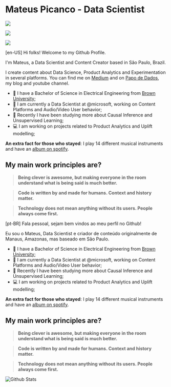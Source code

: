 # Mateus Picanco - Data Scientist

[<img src="https://img.shields.io/badge/linkedin-%230077B5.svg?&style=for-the-badge&logo=linkedin&logoColor=white" />](https://www.linkedin.com/in/mateuspicanco/)

[<img src="https://img.shields.io/badge/medium-%2312100E.svg?&style=for-the-badge&logo=medium&logoColor=white" />](https://medium.com/@mateuspicanco)  

[<img src = "https://img.shields.io/badge/Kaggle-20BEFF?style=for-the-badge&logo=Kaggle&logoColor=white" />](https://www.kaggle.com/mateuspicanco)

[en-US]
Hi folks! Welcome to my Github Profile.

I'm Mateus, a Data Scientist and Content Creator based in São Paulo, Brazil. 

I create content about Data Science, Product Analytics and Experimentation in several platforms. You can find me on [Medium](https://mateuspicanco.medium.com/) and on [Papo de Dados](https://papodedados.com/), my blog and youtube channel.

- :school: I have a Bachelor of Science in Electrical Engineering from [Brown University](https://www.brown.edu/);
- :bank: I am currently a Data Scientist at @microsoft, working on Content Platforms and Audio/Video User behavior;
- :rocket: Recently I have been studying more about Causal Inference and Unsupervised Learning;
- :computer: I am working on projects related to Product Analytics and Uplift modelling;

**An extra fact for those who stayed**: I play 14 different musical instruments and have an [album on spotify](https://open.spotify.com/artist/7kilyBrsKL8lSoW5tU9s5Y).

## My main work principles are?

> **Being clever is awesome, but making everyone in the room understand what is being said is much better.**

> **Code is written by and made for humans. Context and history matter.**

> **Technology does not mean anything without its users. People always come first.**

[pt-BR]
Fala pessoal, sejam bem vindos ao meu perfil no Github!

Eu sou o Mateus, Data Scientist e criador de conteúdo originalmente de Manaus, Amazonas, mas baseado em São Paulo.

- :school: I have a Bachelor of Science in Electrical Engineering from [Brown University](https://www.brown.edu/);
- :bank: I am currently a Data Scientist at @microsoft, working on Content Platforms and Audio/Video User behavior;
- :rocket: Recently I have been studying more about Causal Inference and Unsupervised Learning;
- :computer: I am working on projects related to Product Analytics and Uplift modelling;

**An extra fact for those who stayed**: I play 14 different musical instruments and have an [album on spotify](https://open.spotify.com/artist/7kilyBrsKL8lSoW5tU9s5Y).

## My main work principles are?

> **Being clever is awesome, but making everyone in the room understand what is being said is much better.**

> **Code is written by and made for humans. Context and history matter.**

> **Technology does not mean anything without its users. People always come first.**



![Github Stats](https://github-readme-stats.vercel.app/api?username=mateuspicanco&show_icons=true&theme=dracula)
